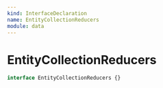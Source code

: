 ```yaml
---
kind: InterfaceDeclaration
name: EntityCollectionReducers
module: data
---
```


# EntityCollectionReducers

```ts
interface EntityCollectionReducers {}
```
